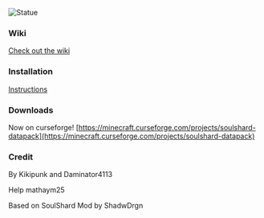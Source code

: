 ![Statue](http://mapmaking.fr/datapack/img/statue.png)

### Wiki
[Check out the wiki](https://github.com/kikipunk/SoulShard-DataPack/wiki)

### Installation 
[Instructions](https://github.com/kikipunk/SoulShard-DataPack/wiki/Installation)

### Downloads
Now on curseforge! [https://minecraft.curseforge.com/projects/soulshard-datapack](https://minecraft.curseforge.com/projects/soulshard-datapack)

### Credit
By Kikipunk and Daminator4113

Help mathaym25

Based on SoulShard Mod by ShadwDrgn
